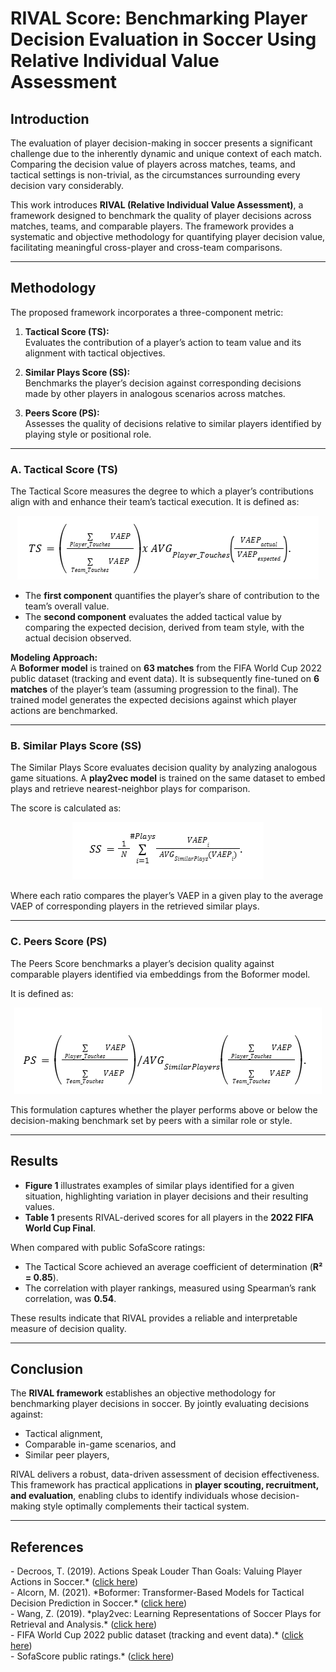 # RIVAL Score: Benchmarking Player Decision Evaluation in Soccer Using Relative Individual Value Assessment

## Introduction
The evaluation of player decision-making in soccer presents a significant challenge due to the inherently dynamic and unique context of each match. Comparing the decision value of players across matches, teams, and tactical settings is non-trivial, as the circumstances surrounding every decision vary considerably.  

This work introduces **RIVAL (Relative Individual Value Assessment)**, a framework designed to benchmark the quality of player decisions across matches, teams, and comparable players. The framework provides a systematic and objective methodology for quantifying player decision value, facilitating meaningful cross-player and cross-team comparisons.

---

## Methodology
The proposed framework incorporates a three-component metric:

1. **Tactical Score (TS):**  
   Evaluates the contribution of a player’s action to team value and its alignment with tactical objectives.  

2. **Similar Plays Score (SS):**  
   Benchmarks the player’s decision against corresponding decisions made by other players in analogous scenarios across matches.  

3. **Peers Score (PS):**  
   Assesses the quality of decisions relative to similar players identified by playing style or positional role.


---

### A. Tactical Score (TS)
The Tactical Score measures the degree to which a player’s contributions align with and enhance their team’s tactical execution. It is defined as:

<div align="center">
  <img src="Assets/TS_equation.png" alt="Tactical Score Equation"/>
</div>

- The **first component** quantifies the player’s share of contribution to the team’s overall value.  
- The **second component** evaluates the added tactical value by comparing the expected decision, derived from team style, with the actual decision observed.  

**Modeling Approach:**  
A **Boformer model**  is trained on **63 matches** from the FIFA World Cup 2022 public dataset (tracking and event data). It is subsequently fine-tuned on **6 matches** of the player’s team (assuming progression to the final). The trained model generates the expected decisions against which player actions are benchmarked.

---

### B. Similar Plays Score (SS)
The Similar Plays Score evaluates decision quality by analyzing analogous game situations. A **play2vec model**  is trained on the same dataset to embed plays and retrieve nearest-neighbor plays for comparison.  

The score is calculated as:  

   <div align="center">
  <img src="Assets/SS_equation.png" alt="Similar Plays Equation"/>
   </div>


Where each ratio compares the player’s VAEP in a given play to the average VAEP of corresponding players in the retrieved similar plays.

---

### C. Peers Score (PS)
The Peers Score benchmarks a player’s decision quality against comparable players identified via embeddings from the Boformer model.  

It is defined as:  
   <div align="center">
  <img src="Assets/PS_equation.png" alt="Peers Score Equation"/>
   </div>


This formulation captures whether the player performs above or below the decision-making benchmark set by peers with a similar role or style.

---

## Results
- **Figure 1** illustrates examples of similar plays identified for a given situation, highlighting variation in player decisions and their resulting values.  
- **Table 1** presents RIVAL-derived scores for all players in the **2022 FIFA World Cup Final**.  

When compared with public SofaScore ratings:  
- The Tactical Score achieved an average coefficient of determination (**R² = 0.85**).  
- The correlation with player rankings, measured using Spearman’s rank correlation, was **0.54**.  

These results indicate that RIVAL provides a reliable and interpretable measure of decision quality.

---

## Conclusion
The **RIVAL framework** establishes an objective methodology for benchmarking player decisions in soccer. By jointly evaluating decisions against:  

- Tactical alignment,  
- Comparable in-game scenarios, and  
- Similar peer players,  

RIVAL delivers a robust, data-driven assessment of decision effectiveness. This framework has practical applications in **player scouting, recruitment, and evaluation**, enabling clubs to identify individuals whose decision-making style optimally complements their tactical system.  

---

## References
<div>
  - Decroos, T. (2019). Actions Speak Louder Than Goals: Valuing Player Actions in Soccer.*
  (<a href="https://doi.org/10.1145/3292500.3330758">click here</a>)
</div>
<div>
  - Alcorn, M. (2021). *Boformer: Transformer-Based Models for Tactical Decision Prediction in Soccer.*  
  (<a href="https://doi.org/10.48550/arXiv.2104.11980">click here</a>)
</div>
 <div>
  - Wang, Z. (2019). *play2vec: Learning Representations of Soccer Plays for Retrieval and Analysis.*  
  (<a href="https://doi.org/10.1145/3292500.3330927">click here</a>)
</div>
 <div>
  - FIFA World Cup 2022 public dataset (tracking and event data).*
  (<a href="https://drive.google.com/drive/folders/1_a_q1e9CXeEPJ3GdCv_3-rNO3gPqacfa">click here</a>)
</div>
 <div>
  - SofaScore public ratings.*
  (<a href="https://www.sofascore.com/">click here</a>)
</div>


